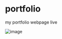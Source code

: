 # portfolio
my portfolio webpage live

![image](https://github.com/user-attachments/assets/78cbb509-836f-48be-92b4-32f636022563)
